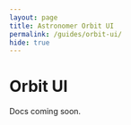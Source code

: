```yaml
---
layout: page
title: Astronomer Orbit UI
permalink: /guides/orbit-ui/
hide: true
---
```


# Orbit UI

Docs coming soon.
